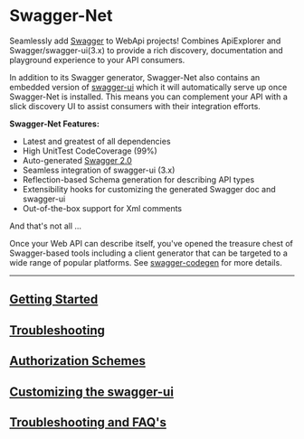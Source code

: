 Swagger-Net
=========

Seamlessly add [Swagger](http://swagger.io/) to WebApi projects! Combines ApiExplorer and Swagger/swagger-ui(3.x) to provide a rich discovery, documentation and playground experience to your API consumers.

In addition to its Swagger generator, Swagger-Net also contains an embedded version of [swagger-ui](https://github.com/swagger-api/swagger-ui) which it will automatically serve up once Swagger-Net is installed. This means you can complement your API with a slick discovery UI to assist consumers with their integration efforts. 

**Swagger-Net Features:**

* Latest and greatest of all dependencies
* High UnitTest CodeCoverage (99%)
* Auto-generated [Swagger 2.0](https://github.com/swagger-api/swagger-spec/blob/master/versions/2.0.md)
* Seamless integration of swagger-ui (3.x)
* Reflection-based Schema generation for describing API types
* Extensibility hooks for customizing the generated Swagger doc and swagger-ui
* Out-of-the-box support for Xml comments

And that's not all ...

Once your Web API can describe itself, you've opened the treasure chest of Swagger-based tools including a client generator that can be targeted to a wide range of popular platforms. See [swagger-codegen](https://github.com/swagger-api/swagger-codegen) for more details.

___

## [Getting Started](https://github.com/heldersepu/Swagger-Net/wiki/1-Getting-Started) ##
## [Troubleshooting](https://github.com/heldersepu/Swagger-Net/wiki/2-Troubleshooting) ##
## [Authorization Schemes](https://github.com/heldersepu/Swagger-Net/wiki/2-Troubleshooting#describing-securityauthorization-schemes)
## [Customizing the swagger-ui](https://github.com/heldersepu/Swagger-Net/wiki/3-Customizing-the-swagger-ui) ##
## [Troubleshooting and FAQ's](https://github.com/heldersepu/Swagger-Net/wiki/4-Troubleshooting-and-FAQ's) ##
